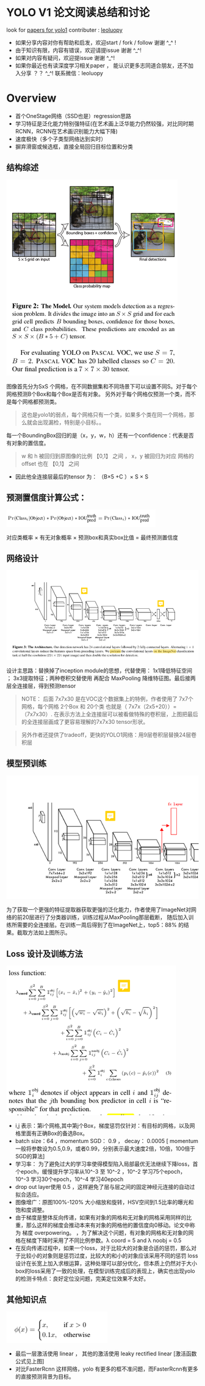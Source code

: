 
# YOLO V1 论文阅读总结和讨论

look for [papers for yolo1](https://github.com/leoluopy/paper_discussing/blob/master/yolo/yolo1/yolo_1.pdf)
contributer : [leoluopy](https://github.com/leoluopy)

+ 如果分享内容对你有帮助和启发，欢迎start / fork / follow 谢谢 ^_^ !
+ 由于知识有限，内容有错误，欢迎请提issue 谢谢 ^_^!
+ 如果对内容有疑问，欢迎提issue 谢谢 ^_^!
+ 如果你最近也有读深度学习相关paper ， 能认识更多志同道合朋友，还不加入分享 ？？   ^_^! 联系微信：leoluopy

# Overview

+ 首个OneStage网络（SSD也是）regression思路
+ 学习特征是泛化能力特别强特征(在艺术画上泛华能力仍然较强，对比同时期RCNN，RCNN在艺术画识别能力大幅下降)
+ 速度极快（多个子类型网络达到实时）
+ 摒弃滑窗或候选框，直接全局回归目标位置和分类



## 结构综述
![](./arch.png)

图像首先分为SxS 个网格，在不同数据集和不同场景下可以设置不同S。对于每个网格预测B个Box和每个Box是否有对象。
另外对于每个网格仅预测一个类，而不是每个网格都预测类。

>这也是yolo1的弱点，每个网格只有一个类，如果多个类在同一个网格，那么就会出现漏检，特别是小目标。。

每一个BoundingBox回归的是（x，y，w，h）还有一个confidence：代表是否有对象的置信度。

> w 和 h 被回归到原图像的比例 【0,1】 之间 ， x，y 被回归为对应 网格的 offset 也在 【0,1】 之间

+ 因此他全连接层最后的tensor 为： （B×5 +C ）× S × S


## 预测置信度计算公式：

![](./fromula_pre.png)

对应类概率 × 有无对象概率 × 预测box和真实box比值 = 最终预测置信度


## 网络设计

![](./arch_detail.png)

设计主思路：替换掉了inception module的思想，代替使用： 1x1降低特征空间 ； 3x3提取特征；两种卷积交替使用 再配合 MaxPooling 降维特征图。最后接两层全连接层，得到预测tensor

> NOTE： 后面 7x7x30 是在VOC这个数据集上的特例，作者使用了 7x7个网格，每个网格 2个Box 和 20个类 也就是（ 7x7x（2x5+20））= （7x7x30）.
在表示方法上全连接层可以被看做特殊的卷积层，上图把最后的全连接层画成了更容易理解的7x7x30 tensor形状。

> 另外作者还提供了tradeoff，更快的YOLO1网络：用9层卷积层替换24层卷积层

## 模型预训练

![](./pretrain_arch.png)

为了获取一个更强的特征提取器获取更强的泛化能力，作者使用了ImageNet对网络的前20层进行了分类器训练，训练过程从MaxPooling那层截断，
随后加入训练所需要的全连接层。在训练一周后得到了在ImageNet上，top5：88% 的结果。截取方法如上图所示。


## Loss 设计及训练方法

![](./loss.png)

+ i,j 表示：第i个网格,其中第j个Box，梯度惩罚仅针对：有目标的网格，以及网格里面有正确Box的备选Box。 
+ batch size：64 ，momentum SGD： 0.9 ， decay： 0.0005  [ momentum 一般将参数设为0.5,0.9，或者0.99，分别表示最大速度2倍，10倍，100倍于SGD的算法]
+ 学习率： 为了避免过大的学习率使得模型陷入局部最优无法继续下降loss，首个epoch，缓慢提升学习率从10^-3 至 10^-2 ，10^-2 学习75个epoch，10^-3 学习30个epoch，10^-4 学习40epoch
+ drop out layer使用 0.5 ，这样避免了层与层之间的固定神经元连接的自动过拟合适应。
+ 图像增广：原图100%-120% 大小缩放和旋转，HSV空间到1.5比率的曝光和饱和度调整。
+ 由于梯度是整体反向传递，如果有对象的网格和无对象的网格采用同样的比重，那么这样的梯度会推动本来有对象的网格他的置信度向0移动。论文中称为 梯度 overpowering。
，为了解决这个问题，有对象的网格和无对象的网格在梯度下降时采用了不同比例参数。λ coord = 5 and λ noobj = 0.5
+ 在反向传递过程中，如果一个loss，对于比较大的对象是合适的惩罚，那么对于比较小的对象则是惩罚过度，比较大的和小的对象应该采用不同的惩罚
loss设计在长宽上加入求根运算，这种处理可以部分优化，但本质上仍然对于大小box的loss采用了一致的处理，在模型训练完成后的表现上，确实也出现yolo的检测卡特点：良好定位没问题，完美定位效果不太好。


## 其他知识点

![](./leaky_linear.png)

+ 最后一层激活使用 linear ， 其他的激活使用 leaky rectified linear [激活函数公式见上图]
+ 对比FasterRcnn 这样网络，yolo 有更多的框不准问题，而FasterRcnn有更多的直接预测背景为目标。

